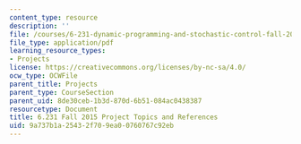 ```yaml
---
content_type: resource
description: ''
file: /courses/6-231-dynamic-programming-and-stochastic-control-fall-2015/9a737b1a25432f709ea00760767c92eb_MIT6_231F15_References.pdf
file_type: application/pdf
learning_resource_types:
- Projects
license: https://creativecommons.org/licenses/by-nc-sa/4.0/
ocw_type: OCWFile
parent_title: Projects
parent_type: CourseSection
parent_uid: 8de30ceb-1b3d-870d-6b51-084ac0438387
resourcetype: Document
title: 6.231 Fall 2015 Project Topics and References
uid: 9a737b1a-2543-2f70-9ea0-0760767c92eb
---
```

